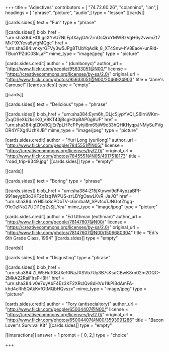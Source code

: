 +++
title = "Adjectives"
contributors = [ "74.72.60.26", "colannino", "ian",]
headings = [ "phrase", "picture", "audio",]
type = "lesson"
[[cards]]

[[cards.sides]]
text = "Fun"
type = "phrase"

[[cards.sides]]
blob_href = "urn:sha384:HOLgcXYvU7NLFptXayjOArZrnGsQrxYMWBzVgH6y2vwmZf7MkT9XYeva5yfgMQgc"
href = "urn:sha384:vnkyrGFVy3w5JPg8TUbYqAdik_8_XT4Snw-hV8EaoV-unRid-TBuoYPZdC0SkLaF"
mime_type = "image/jpeg"
type = "picture"

[cards.sides.credit]
author = " (dumbonyc)"
author_url = "http://www.flickr.com/people/95633051@N00/"
license = "https://creativecommons.org/licenses/by-sa/2.0/"
original_url = "http://www.flickr.com/photos/95633051@N00/2046924903"
title = "Jane's Carousel"
[[cards.sides]]
type = "empty"

[[cards]]

[[cards.sides]]
text = "Delicious"
type = "phrase"

[[cards.sides]]
blob_href = "urn:sha384:Eym6h_DLjcSjypYVQI_S6IrnWKm-ZxqOSeXk2ksrK0_V8KT43jBcgHXpBAP0g6UF"
href = "urn:sha384:glZKvRCjjEr7pLHPcPPyhji8m65jW9c33hQHKHyqpJNMySuPVgDR4YFXg4UzhKJB"
mime_type = "image/jpeg"
type = "picture"

[cards.sides.credit]
author = "Yuri Long (yurilong)"
author_url = "http://www.flickr.com/people/7845551@N05/"
license = "https://creativecommons.org/licenses/by/2.0/"
original_url = "http://www.flickr.com/photos/7845551@N05/4917518173"
title = "road_trip-9349.jpg"
[[cards.sides]]
type = "empty"

[[cards]]

[[cards.sides]]
text = "Boring"
type = "phrase"

[[cards.sides]]
blob_href = "urn:sha384:Z15jXtywxi9dF4ypzaBPI-991aeygbBo3KF2d1zq1WPUS-zrLBYgOawLKvR_JaJQ"
href = "urn:sha384:nYHl5laScPDbTV-c6mrbaM_SPvfcxTJNGotZhgq-91cOzINs27UDI1DgZsSjLYea"
mime_type = "image/jpeg"
type = "picture"

[cards.sides.credit]
author = "Ed Uthman (euthman)"
author_url = "http://www.flickr.com/people/78147607@N00/"
license = "https://creativecommons.org/licenses/by-sa/2.0/"
original_url = "http://www.flickr.com/photos/78147607@N00/1506680304"
title = "Ed's 6th Grade Class, 1964"
[[cards.sides]]
type = "empty"

[[cards]]

[[cards.sides]]
text = "Disgusting"
type = "phrase"

[[cards.sides]]
blob_href = "urn:sha384:ZLW5Hu108JXe10NaJXSVb7Uy3B7sKsdCBwK8rn02m2GQC-2MkA22RaiFlrsP-i8H"
href = "urn:sha384:v0e7uyAbF4Ez3KF2XRclQv8dHVu11kPIBdAmFA-khd4cRh5QAkKvfOtMQbHQvszx"
mime_type = "image/jpeg"
type = "picture"

[cards.sides.credit]
author = "Tory (antisocialtory)"
author_url = "http://www.flickr.com/people/65004407@N00/"
license = "https://creativecommons.org/licenses/by/2.0/"
original_url = "http://www.flickr.com/photos/65004407@N00/3593991286"
title = "Bacon Lover's Survival Kit"
[[cards.sides]]
type = "empty"

[[interactions]]
answer = 1
prompt = [ 0, 2,]
type = "choice"

+++

